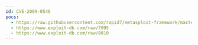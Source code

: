 ```yaml
---
id: CVE-2009-0546
pocs:
  - https://raw.githubusercontent.com/rapid7/metasploit-framework/master/modules/exploits/windows/fileformat/feeddemon_opml.rb
  - https://www.exploit-db.com/raw/7995
  - https://www.exploit-db.com/raw/8010
---
```

